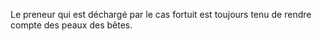   
 Le preneur qui est déchargé par le cas fortuit est toujours tenu de rendre compte des peaux des bêtes.  

  

